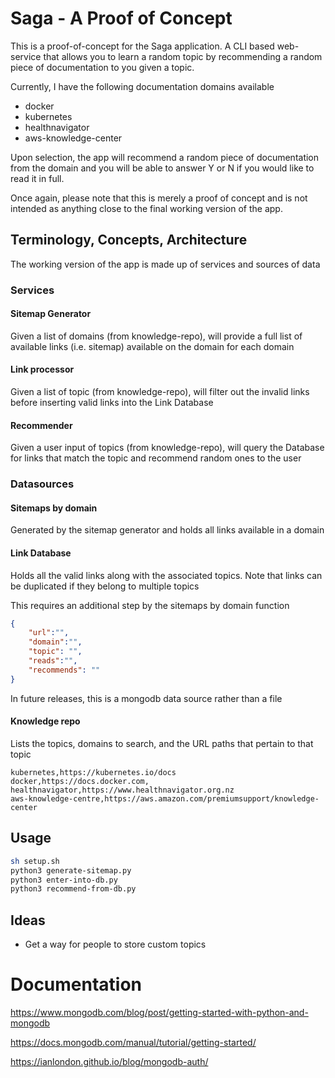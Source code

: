 # Saga - A Proof of Concept

This is a proof-of-concept for the Saga application. A CLI based web-service that allows you to learn a random topic by recommending a random piece of documentation to you given a topic.

Currently, I have the following documentation domains available
* docker 
* kubernetes
* healthnavigator
* aws-knowledge-center

Upon selection, the app will recommend a random piece of documentation from the domain and you will be able to answer Y or N if you would like to read it in full.

Once again, please note that this is merely a proof of concept and is not intended as anything close to the final working version of the app.

## Terminology, Concepts, Architecture

The working version of the app is made up of services and sources of data

### Services

#### Sitemap Generator

Given a list of domains (from knowledge-repo), will provide a full list of available links (i.e. sitemap) available on the domain for each domain

#### Link processor

Given a list of topic (from knowledge-repo), will filter out the invalid links before inserting valid links into the Link Database

#### Recommender

Given a user input of topics (from knowledge-repo), will query the Database for links that match the topic and recommend random ones to the user

### Datasources

#### Sitemaps by domain

Generated by the sitemap generator and holds all links available in a domain

#### Link Database

Holds all the valid links along with the associated topics. Note that links can be duplicated if they belong to multiple topics

This requires an additional step by the sitemaps by domain function

```json
{
    "url":"",
    "domain":"",
    "topic": "",
    "reads":"",
    "recommends": ""
}
```

In future releases, this is a mongodb data source rather than a file

#### Knowledge repo

Lists the topics, domains to search, and the URL paths that pertain to that topic

```
kubernetes,https://kubernetes.io/docs
docker,https://docs.docker.com,
healthnavigator,https://www.healthnavigator.org.nz
aws-knowledge-centre,https://aws.amazon.com/premiumsupport/knowledge-center
```

## Usage

```bash
sh setup.sh
python3 generate-sitemap.py
python3 enter-into-db.py
python3 recommend-from-db.py
```

## Ideas

* Get a way for people to store custom topics

# Documentation

https://www.mongodb.com/blog/post/getting-started-with-python-and-mongodb

https://docs.mongodb.com/manual/tutorial/getting-started/

https://ianlondon.github.io/blog/mongodb-auth/
